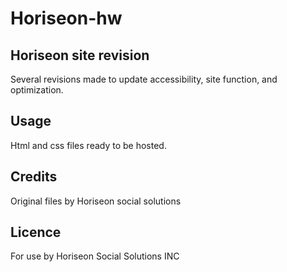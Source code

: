 # Horiseon-hw

## Horiseon site revision

Several revisions made to update accessibility, site function, and optimization. 

## Usage

Html and css files ready to be hosted.

## Credits

Original files by Horiseon social solutions

## Licence

For use by Horiseon Social Solutions INC
